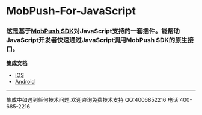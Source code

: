 # MobPush-For-JavaScript
### 这是基于[MobPush SDK](http://mobpush.mob.com/)对JavaScript支持的一套插件。能帮助JavaScript开发者快速通过JavaScript调用MobPush SDK的原生接口。

**集成文档**

- [iOS](http://wiki.mob.com/mobpush-ios-for-javascript/)
- [Android](http://wiki.mob.com/js%E5%BF%AB%E9%80%9F%E9%9B%86%E6%88%90%E6%8C%87%E5%8D%97/)

- - - - - -
集成中如遇到任何技术问题,欢迎咨询免费技术支持 QQ:4006852216 电话:400-685-2216


